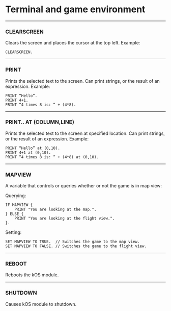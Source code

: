 Terminal and game environment
=============================

***

### CLEARSCREEN

Clears the screen and places the cursor at the top left.
Example:

    CLEARSCREEN.

***

### PRINT

Prints the selected text to the screen. Can print strings, or the result of an expression.
Example:

    PRINT “Hello”.
    PRINT 4+1.
    PRINT “4 times 8 is: “ + (4*8).

***

### PRINT.. AT (COLUMN,LINE)

Prints the selected text to the screen at specified location. Can print strings, or the result of an expression.
Example:

    PRINT “Hello” at (0,10).
    PRINT 4+1 at (0,10).
    PRINT “4 times 8 is: “ + (4*8) at (0,10).

***

### MAPVIEW

A variable that controls or queries whether or not the game is in map view:

Querying:

    IF MAPVIEW {
        PRINT "You are looking at the map.".
    } ELSE {
        PRINT "You are looking at the flight view.".
    }.

Setting:

    SET MAPVIEW TO TRUE.  // Switches the game to the map view.
    SET MAPVIEW TO FALSE. // Switches the game to the flight view.

***

### REBOOT

Reboots the kOS module.

***

### SHUTDOWN

Causes kOS module to shutdown.

